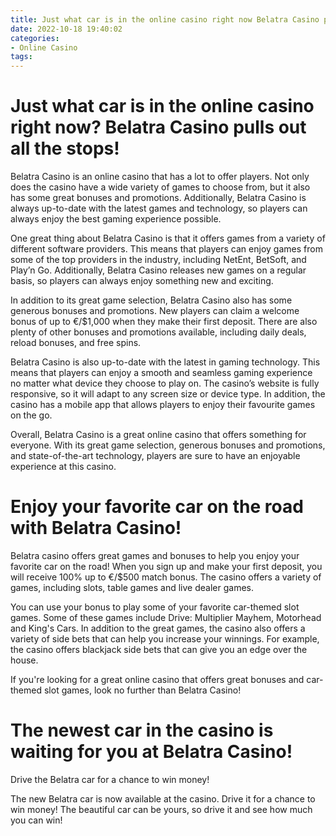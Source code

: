```yaml
---
title: Just what car is in the online casino right now Belatra Casino pulls out all the stops!
date: 2022-10-18 19:40:02
categories:
- Online Casino
tags:
---
```



#  Just what car is in the online casino right now? Belatra Casino pulls out all the stops!

Belatra Casino is an online casino that has a lot to offer players. Not only does the casino have a wide variety of games to choose from, but it also has some great bonuses and promotions. Additionally, Belatra Casino is always up-to-date with the latest games and technology, so players can always enjoy the best gaming experience possible.

One great thing about Belatra Casino is that it offers games from a variety of different software providers. This means that players can enjoy games from some of the top providers in the industry, including NetEnt, BetSoft, and Play’n Go. Additionally, Belatra Casino releases new games on a regular basis, so players can always enjoy something new and exciting.

In addition to its great game selection, Belatra Casino also has some generous bonuses and promotions. New players can claim a welcome bonus of up to €/$1,000 when they make their first deposit. There are also plenty of other bonuses and promotions available, including daily deals, reload bonuses, and free spins.

Belatra Casino is also up-to-date with the latest in gaming technology. This means that players can enjoy a smooth and seamless gaming experience no matter what device they choose to play on. The casino’s website is fully responsive, so it will adapt to any screen size or device type. In addition, the casino has a mobile app that allows players to enjoy their favourite games on the go.

Overall, Belatra Casino is a great online casino that offers something for everyone. With its great game selection, generous bonuses and promotions, and state-of-the-art technology, players are sure to have an enjoyable experience at this casino.

#  Enjoy your favorite car on the road with Belatra Casino!

Belatra casino offers great games and bonuses to help you enjoy your favorite car on the road! When you sign up and make your first deposit, you will receive 100% up to €/$500 match bonus. The casino offers a variety of games, including slots, table games and live dealer games.

You can use your bonus to play some of your favorite car-themed slot games. Some of these games include Drive: Multiplier Mayhem, Motorhead and King's Cars. In addition to the great games, the casino also offers a variety of side bets that can help you increase your winnings. For example, the casino offers blackjack side bets that can give you an edge over the house.

If you're looking for a great online casino that offers great bonuses and car-themed slot games, look no further than Belatra Casino!

#  The newest car in the casino is waiting for you at Belatra Casino!

Drive the Belatra car for a chance to win money!

The new Belatra car is now available at the casino. Drive it for a chance to win money! The beautiful car can be yours, so drive it and see how much you can win!